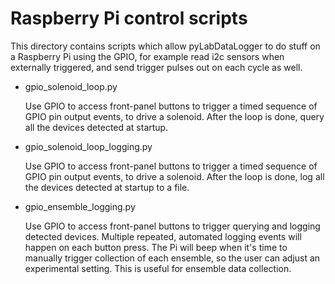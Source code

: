 # Raspberry Pi control scripts

This directory contains scripts which allow pyLabDataLogger to do stuff on a Raspberry Pi using the GPIO,
for example read i2c sensors when externally triggered, and send trigger pulses out on each cycle as well.

- gpio_solenoid_loop.py 

	Use GPIO to access front-panel buttons to trigger a timed sequence of GPIO pin output events,
	to drive a solenoid. After the loop is done, query all the devices detected at startup.

- gpio_solenoid_loop_logging.py

	Use GPIO to access front-panel buttons to trigger a timed sequence of GPIO pin output events,
	to drive a solenoid. After the loop is done, log all the devices detected at startup to a file.

- gpio_ensemble_logging.py

	Use GPIO to access front-panel buttons to trigger querying and logging detected devices.
	Multiple repeated, automated logging events will happen on each button press.
        The Pi will beep when it's time to manually trigger collection of each ensemble, so
        the user can adjust an experimental setting.
	This is useful for ensemble data collection.

